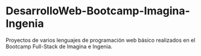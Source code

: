 # DesarrolloWeb-Bootcamp-Imagina-Ingenia

Proyectos de varios lenguajes de programación web básico realizados en el Bootcamp Full-Stack de Imagina e Ingenia. 
